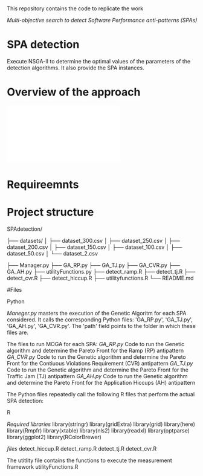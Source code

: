
# 
This repository contains the code to replicate the work 

_Multi-objective search to detect Software Performance anti-patterns (SPAs)_

# SPA detection
Execute NSGA-II to determine the optimal values of the parameters of the detection algorithms. It also provide the SPA instances. 

# Overview of the approach
![image](Approach.pdf)
# Requireemnts

# Project structure
SPAdetection/

├── datasets/
│   ├── dataset_300.csv
│   ├── dataset_250.csv
│   ├── dataset_200.csv
│   ├── dataset_150.csv
│   ├── dataset_100.csv
│   ├── dataset_50.csv
│   └── dataset_2.csv

├── Manager.py
├── GA_RP.py
├── GA_TJ.py
├── GA_CVR.py
├── GA_AH.py
├── utilityFunctions.py
├── detect_ramp.R
├── detect_tj.R
├── detect_cvr.R
├── detect_hiccup.R
├── utilityfunctions.R
└── README.md


#Files

Python

_Maneger.py_ masters the execution of the Genetic Algoritm for each SPA considered. 
It calls the corresponding Python files: 
'GA_RP.py', 'GA_TJ.py', 'GA_AH.py', 'GA_CVR.py'. 
The 'path' field points to the folder in which these files are.

The files to run MOGA for each SPA:
_GA_RP.py_ Code to run the Genetic algorithm and determine the Pareto Front for the Ramp (RP) antipattern
_GA_CVR.py_ Code to run the Genetic algorithm and determine the Pareto Front for the Contiuous Violations Requirement (CVR) antipattern
_GA_TJ.py_ Code to run the Genetic algorithm and determine the Pareto Front for the Traffic Jam (TJ) antipattern
_GA_AH.py_ Code to run the Genetic algorithm and determine the Pareto Front for the Application Hiccups (AH) antipattern


The Python files repeatedly call the following R files that perform the actual SPA detection:

R

_Required libraries_
library(stringr)
library(gridExtra)
library(grid)
library(here)
library(Rmpfr)
library(xtable)
library(nls2)
library(readxl)
library(optparse)
library(ggplot2)
library(RColorBrewer)

_files_
detect_hiccup.R
detect_ramp.R
detect_tj.R
detect_cvr.R

The utitlity file contains the functions to execute the measurement framework
utilityFunctions.R



